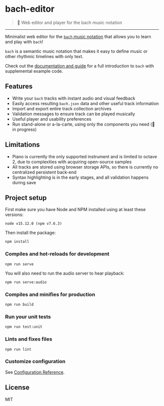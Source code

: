 # bach-editor
> :musical_keyboard: Web editor and player for the bach music notation
---

Minimalist web editor for the [`bach` music notation](https://github.com/slurmulon/bach) that allows you to learn and play with `bach`!

`bach` is a semantic music notation that makes it easy to define music or other rhythmic timelines with only text.

Check out the [documentation and guide](https://slurmulon.github.io/bach) for a full introduction to `bach` with supplemental example code.

## Features

 - Write your `bach` tracks with instant audio and visual feedback
 - Easily access resulting `bach.json` data and other useful track information
 - Import and export entire track collection archives
 - Validation messages to ensure track can be played musically
 - Useful player and usability preferences
 - Run stand-alone or a-la-carte, using only the components you need (:construction: in progress)

## Limitations

 - Piano is currently the only supported instrument and is limited to octave 2, due to complexities with acquiring open-source samples
 - All tracks are stored using browser storage APIs, so there is currently no centralized persistent back-end
 - Syntax highlighting is in the early stages, and all validation happens during save

## Project setup

First make sure you have Node and NPM installed using at least these versions:

```
node v15.12.0 (npm v7.6.3)
```

Then install the package:

```
npm install
```

### Compiles and hot-reloads for development
```
npm run serve
```

You will also need to run the audio server to hear playback:

```
npm run serve:audio
```

### Compiles and minifies for production
```
npm run build
```

### Run your unit tests
```
npm run test:unit
```

### Lints and fixes files
```
npm run lint
```

### Customize configuration
See [Configuration Reference](https://cli.vuejs.org/config/).

## License

MIT
